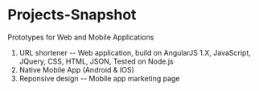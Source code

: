# Projects-Snapshot
Prototypes for Web and Mobile Applications
1. URL shortener -- Web application, build on AngularJS 1.X, JavaScript, JQuery, CSS, HTML, JSON, Tested on Node.js
2. Native Mobile App (Android & IOS)
3. Reponsive design -- Mobile app marketing page
